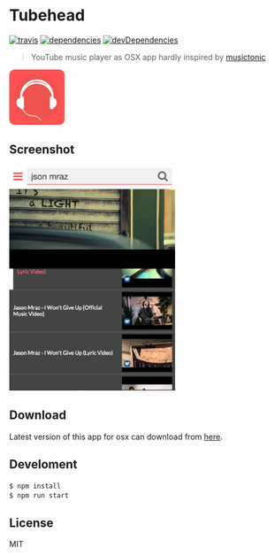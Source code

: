 # Tubehead

[![travis](http://img.shields.io/travis/makotot/Tubehead.svg?style=flat-square)](https://travis-ci.org/makotot/Tubehead)
[![dependencies](http://img.shields.io/david/makotot/Tubehead.svg?style=flat-square)](https://github.com/makotot/Tubehead)
[![devDependencies](http://img.shields.io/david/dev/makotot/Tubehead.svg?style=flat-square)](https://github.com/makotot/Tubehead)

> YouTube music player as OSX app hardly inspired by [musictonic](http://musictonic.com/)

<img src="./tubehead-app.png" height="100" alt="Tubehead" />

## Screenshot

<img src="./screenshot.png" width="300" alt="Tubehead" />

## Download

Latest version of this app for osx can download from [here](https://github.com/makotot/Tubehead/releases).

## Develoment

```sh
$ npm install
$ npm run start
```

## License

MIT
